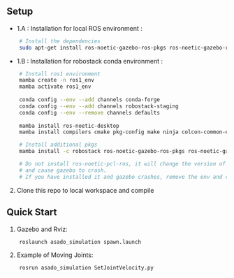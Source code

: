 ## Setup  
- 1.A : Installation for local ROS environment :   
```bash
    # Install the dependencies
    sudo apt-get install ros-noetic-gazebo-ros-pkgs ros-noetic-gazebo-ros    ros-noetic-gazebo-ros-control ros-noetic-velocity-controllers ros-noetic-joint-state-controller ros-noetic-controller-manager ros-noetic-laser-assembler 
```   
   
- 1.B : Installation for robostack conda environment : 
```bash    
    # Install ros1 environment  
    mamba create -n ros1_env  
    mamba activate ros1_env  
  
    conda config --env --add channels conda-forge  
    conda config --env --add channels robostack-staging  
    conda config --env --remove channels defaults  
  
    mamba install ros-noetic-desktop    
    mamba install compilers cmake pkg-config make ninja colcon-common-extensions catkin_tools  

    # Install additional pkgs  
    mamba install -c robostack ros-noetic-gazebo-ros-pkgs ros-noetic-gazebo-ros ros-noetic-gazebo-ros-control ros-noetic-velocity-controllers ros-noetic-joint-state-controller ros-noetic-controller-manager ros-noetic-laser-assembler  

    # Do not install ros-noetic-pcl-ros, it will change the version of some pkgs,  
    # and cause gazebo to crash.  
    # If you have installed it and gazebo crashes, remove the env and create a new one.   
```  

2. Clone this repo to local workspace and compile 

## Quick Start   
1. Gazebo and Rviz:   
```bash    
    roslaunch asado_simulation spawn.launch
```   
   
2. Example of Moving Joints:
```bash   
    rosrun asado_simulation SetJointVelocity.py  
```
